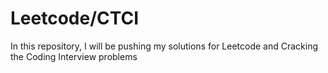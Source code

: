 # Leetcode/CTCI
In this repository, I will be pushing my solutions for Leetcode and Cracking the Coding Interview problems
